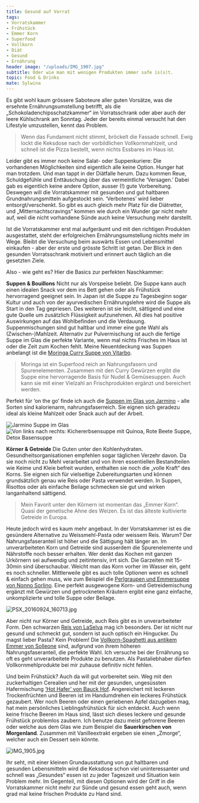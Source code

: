 ```yaml
---
title: Gesund auf Vorrat
tags:
- Vorratskammer
- Frühstück
- Emmer Korn
- Superfood
- Vollkorn
- Diät
- Gesund
- Ernährung
header image: "/uploads/IMG_1907.jpg"
subtitle: Oder wie man mit wenigen Produkten immer safe is(s)t.
topic: Food & Drinks
mate: Sylwina
---
```


Es gibt wohl kaum grössere Saboteure aller guten Vorsätze, was die ersehnte Ernährungsumstellung betrifft, als die „Schokoladenchipsschatzkammer“ im Vorratsschrank oder aber auch der leere Kühlschrank am Sonntag. Jeder der bereits einmal versucht hat den Lifestyle umzustellen, kennt das Problem.

> Wenn das Fundament nicht stimmt, bröckelt die Fassade schnell. Ewig lockt die Keksdose nach der vorbildlichen Vollkornmahlzeit, und schnell ist die Pizza bestellt, wenn nichts Essbares im Haus ist.

Leider gibt es immer noch keine Salat- oder Suppenkuriere: Die vorhandenen Möglichkeiten sind eigentlich alle keine Option. Hunger hat man trotzdem. Und man tappt in der Diätfalle herum. Dazu kommen Reue, Schuldgefühle und Enttäuschung über das vermeintliche ‘Versagen.’ Dabei gab es eigentlich keine andere Option, ausser (!) gute Vorbereitung. Deswegen will die Vorratskammer mit gesunden und gut haltbaren Grundnahrungsmitteln aufgestockt sein. ‘Verbotenes’ wird lieber entsorgt/verschenkt. So gibt es auch gleich mehr Platz für die Diätretter, und „Mitternachtscravings“ kommen wie durch ein Wunder gar nicht mehr auf, weil die nicht vorhandene Sünde auch keine Versuchung mehr darstellt.

Ist die Vorratskammer erst mal aufgeräumt und mit den richtigen Produkten ausgestattet, steht der erfolgreichen Ernährungsumstellung nichts mehr im Wege. Bleibt die Versuchung beim auswärts Essen und Lebensmittel einkaufen - aber der erste und grösste Schritt ist getan. Der Blick in den gesunden Vorratsschrank motiviert und erinnert auch täglich an die gesetzten Ziele.

Also - wie geht es? Hier die Basics zur perfekten Naschkammer:

**Suppen & Bouillons**
Nicht nur als Vorspeise beliebt. Die Suppe kann auch einen idealen Snack vor dem ins Bett gehen oder als Frühstück hervorragend geeignet sein. In Japan ist die Suppe zu Tagesbeginn sogar Kultur und auch von der ayurvedischen Ernährungslehre wird die Suppe als Start in den Tag gepriesen. Des weiteren ist sie leicht, sättigend und eine gute Quelle um zusätzlich Flüssigkeit aufzunehmen. All dies hat positive Auswirkungen auf das Wohlbefinden und die Verdauung. Suppenmischungen sind gut haltbar und immer eine gute Wahl als (Zwischen-)Mahlzeit. Alternativ zur Pulvermischung ist auch die fertige Suppe im Glas die perfekte Variante, wenn mal nichts Frisches im Haus ist oder die Zeit zum Kochen fehlt. Meine Neuentdeckung was Suppen anbelangt ist die [Moringa Curry Suppe von Vitarbo](https://siroop.ch/schoenheit-gesundheit/gesundheit-drogerie/vitamine-mineralien/moringa-gemuesesuppe-dose-230g-114839?utm_source=smates&utm_medium=editorial&utm_campaign=smates_q416_sylwina&utm_content=moringagemuesesuppe).

> Moringa ist ein Superfood reich an Nahrungsfasern und Spurenelementen. Zusammen mit den Curry Gewürzen ergibt die Suppe eine hervorragende Basis für Nudel & Gemüsesuppen. Auch kann sie mit einer Vielzahl an Frischprodukten ergänzt und bereichert werden.

Perfekt für ‘on the go’ finde ich auch die [Suppen im Glas von Jarmino](https://siroop.ch/search?q=Jarmino%20Suppe&utm_source=smates&utm_medium=editorial&utm_campaign=smates_q416_sylwina&utm_content=jarminosuppe) - alle Sorten sind kalorienarm, nahrungsfaserreich. Sie eignen sich geradezu ideal als kleine Mahlzeit oder Snack auch auf der Arbeit.

![Jarmino Suppe im Glas](/uploads/IMG_1332.jpg)
![Von links nach rechts: Kichererbsensuppe mit Quinoa, Rote Beete Suppe, Detox Basensuppe](/uploads/IMG_1352.jpg)

**Körner & Getreide**
Die Guten unter den Kohlenhydraten. Gesundheitsorganisationen empfehlen sogar täglichen Verzehr davon. Da sie noch nicht zu Mehl verarbeitet und von ihren essentiellen Bestandteilen wie Keime und Kleie befreit wurden, enthalten sie noch die „volle Kraft“ des Korns. Sie eignen sich für vielseitige Zubereitungsarten und können grundsätzlich genau wie Reis oder Pasta verwendet werden. In Suppen, Risottos oder als einfache Beilage schmecken sie gut und wirken langanhaltend sättigend.

> Mein Favorit unter den Körnern ist momentan das „Emmer Korn“. Quasi der genetische Ahne des Weizen. Es ist das älteste kultivierte Getreide in Europa.

Heute jedoch wird es kaum mehr angebaut. In der Vorratskammer ist es die gesündere Alternative zu Weissmehl-Pasta oder weissem Reis. Warum? Der Nahrungsfaseranteil ist höher und die Sättigung hält länger an. Im unverarbeiteten Korn und Getreide sind ausserdem die Spurenelemente und Nährstoffe noch besser erhalten. Wer denkt das Kochen mit ganzen Urkörnern sei aufwendig und zeitintensiv, irrt sich. Die Garzeiten mit 15-30min sind überschaubar. Weicht  man das Korn vorher im Wasser ein, geht es noch schneller. Mittlerweile gibt es auch tolle Optionen wenn es schnell & einfach gehen muss, wie zum Beispiel die [Perlgraupen und Emmersuppe von Nonno Sorlino](https://siroop.ch/search?category=Suppe&q=solleone&utm_source=smates&utm_medium=editorial&utm_campaign=smates_q416_sylwina&utm_content=solleonebiosuppen). Eine perfekt ausgewogene Korn- und Getreidemischung ergänzt mit Gewürzen und getrockneten Kräutern ergibt eine ganz einfache, unkomplizierte und tolle Suppe oder Beilage.

![PSX_20160924_160713.jpg](/uploads/PSX_20160924_160713.jpg)

Aber nicht nur Körner und Getreide, auch Reis gibt es in unverarbeiteter Form. Den schwarzen [Reis von LaSelva](https://siroop.ch/search?category=Reis&q=Reis%20La%20Selva&utm_source=smates&utm_medium=editorial&utm_campaign=smates_q416_sylwina&utm_content=laselvareis) mag ich besonders. Der ist nicht nur gesund und schmeckt gut, sondern ist auch optisch ein Hingucker. Du magst lieber Pasta? Kein Problem! Die [Vollkorn-Spaghetti aus antikem Emmer von Solleone](https://siroop.ch/lebensmittel-getraenke/vorratskammer/teigwaren/solleone-bio-spaghetti-aus-vollkorn-emmer-500g-660570?utm_source=smates&utm_medium=editorial&utm_campaign=smates_q416_sylwina&utm_content=vollkornspaghetti) sind, aufgrund von ihrem höheren Nahrungsfaseranteil, die perfekte Wahl. Ich versuche bei der Ernährung so oft es geht unverarbeitete Produkte zu benutzen. Als Pastaliebhaber dürfen Vollkornmehlprodukte bei mir zuhause definitiv nicht fehlen.

Und beim Frühstück? Auch da will gut vorbereitet sein. Weg mit den zuckerhaltigen Cerealien und her mit der gesunden, ungesüssten Hafermischung [‘Hot Hafer’ von Bauck Hof](https://siroop.ch/lebensmittel-getraenke/fruehstueck-kaffee-tee/mueesli-flakes/bauck-bio-hot-hafer-beere-475g-695680?utm_source=smates&utm_medium=editorial&utm_campaign=smates_q416_sylwina&utm_content=bauckhothafer). Angereichert mit leckeren Trockenfrüchten und Beeren ist im Handumdrehen ein leckeres Frühstück gezaubert. Wer noch Beeren oder einen geriebenen Apfel dazugeben mag, hat mein persönliches Lieblingsfrühstück für sich entdeckt. Auch wenn keine frische Beeren im Haus sind, lässt sich dieses leckere und gesunde Frühstück problemlos zaubern. Ich benutze dazu meist gefrorene Beeren oder welche aus dem Glas wie zum Beispiel die **Sauerkirschen von Morgenland**. Zusammen mit Vanilleextrakt ergeben sie einen  „Zmorge“, welcher auch ein Dessert sein könnte.

![IMG_1905.jpg](/uploads/IMG_1905.jpg)


Ihr seht, mit einer kleinen Grundausstattung von gut haltbaren und gesunden Lebensmitteln wird die Keksdose schon viel uninteressanter und schnell was „Gesundes“ essen ist zu jeder Tageszeit und Situation kein Problem mehr. Im Gegenteil, mit diesen Optionen wird der Griff in die Vorratskammer nicht mehr zur Sünde und gesund essen geht auch, wenn grad mal keine frischen Produkte zu Hand sind.
